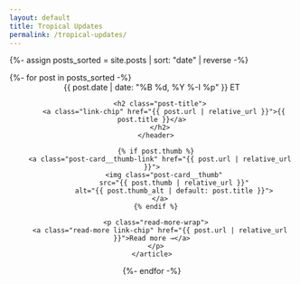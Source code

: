 ```yaml
---
layout: default
title: Tropical Updates
permalink: /tropical-updates/
---
```


{%- assign posts_sorted = site.posts | sort: "date" | reverse -%}

<div class="posts-grid posts-grid--fit">
  {%- for post in posts_sorted -%}
    <article class="post-card">
      <header class="post-card__header">
        <time class="post-date" datetime="{{ post.date | date_to_xmlschema }}">
          {{ post.date | date: "%B %d, %Y %-I %p" }} ET
        </time>

        <h2 class="post-title">
          <a class="link-chip" href="{{ post.url | relative_url }}">{{ post.title }}</a>
        </h2>
      </header>

      {% if post.thumb %}
        <a class="post-card__thumb-link" href="{{ post.url | relative_url }}">
          <img class="post-card__thumb"
               src="{{ post.thumb | relative_url }}"
               alt="{{ post.thumb_alt | default: post.title }}">
        </a>
      {% endif %}

      <p class="read-more-wrap">
        <a class="read-more link-chip" href="{{ post.url | relative_url }}">Read more →</a>
      </p>
    </article>
  {%- endfor -%}
</div>
